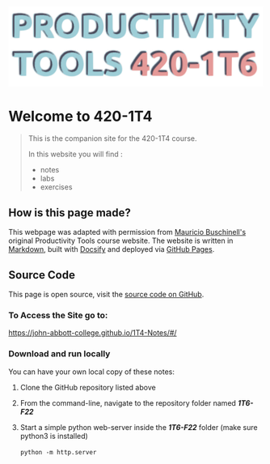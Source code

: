 ![Banner](assets/Banner.svg)

# Welcome to 420-1T4

> This is the companion site for the 420-1T4 course.
>
> In this website you will find :
>
> - notes
> - labs
> - exercises



## How is this page made?

This webpage was adapted with permission from [Mauricio Buschinell's](https://github.com/maujac) original Productivity Tools course website. The website is written in [Markdown](https://www.markdownguide.org/), built with [Docsify](https://docsify.js.org/) and deployed via [GitHub Pages](https://pages.github.com/). 

## Source Code

This page is open source, visit the [source code on GitHub](https://github.com/michaelhaaf/1T6-F22).

### To Access the Site go to:
https://john-abbott-college.github.io/1T4-Notes/#/

### Download and run locally

You can have your own local copy of these notes:

1. Clone the GitHub repository listed above

2. From the command-line, navigate to the repository folder named ***1T6-F22*** 

3. Start a simple python web-server inside the ***1T6-F22*** folder (make sure python3 is installed)

   `python -m http.server`

   
